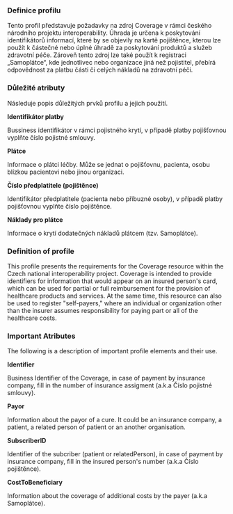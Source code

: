 ### Definice profilu

Tento profil představuje požadavky na zdroj Coverage v rámci českého národního projektu interoperability. Úhrada je určena k poskytování identifikátorů informací, které by se objevily na kartě pojištěnce, kterou lze použít k částečné nebo úplné úhradě za poskytování produktů a služeb zdravotní péče. Zároveň tento zdroj lze také použít k registraci „Samoplátce“, kde jednotlivec nebo organizace jiná než pojistitel, přebírá odpovědnost za platbu části či celých nákladů na zdravotní péči.

### Důležité atributy

Následuje popis důležitých prvků profilu a jejich použití.

**Identifikátor platby**

Bussiness identifikátor v rámci pojistného krytí, v případě platby pojišťovnou vyplňte číslo pojistné smlouvy.

**Plátce**

Informace o plátci léčby. Může se jednat o pojišťovnu, pacienta, osobu blízkou pacientovi nebo jinou organizaci.

**Číslo předplatitele (pojištěnce)**

Identifikátor předplatitele (pacienta nebo příbuzné osoby), v případě platby pojišťovnou vyplňte číslo pojištěnce.

**Náklady pro plátce**

Informace o krytí dodatečných nákladů plátcem (tzv. Samoplátce).

### Definition of profile

This profile presents the requirements for the Coverage resource within the Czech national interoperability project. Coverage is intended to provide identifiers for information that would appear on an insured person's card, which can be used for partial or full reimbursement for the provision of healthcare products and services. At the same time, this resource can also be used to register "self-payers," where an individual or organization other than the insurer assumes responsibility for paying part or all of the healthcare costs.

### Important Atributes

The following is a description of important profile elements and their use.

**Identifier**

Business Identifier of the Coverage, in case of payment by insurance company, fill in the number of insurance assigment (a.k.a Číslo pojistné smlouvy).

**Payor**

Information about the payor of a cure. It could be an insurance company, a patient, a related person of patient or an another organisation.

**SubscriberID**

Identifier of the subcriber (patient or relatedPerson), in case of payment by insurance company, fill in the insured person's number (a.k.a Číslo pojištěnce).

**CostToBeneficiary**

Information about the coverage of additional costs by the payer (a.k.a Samoplátce).


